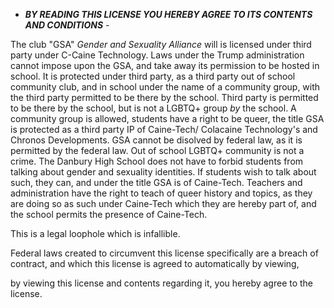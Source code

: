 - **_BY READING THIS LICENSE YOU HEREBY AGREE TO ITS CONTENTS AND CONDITIONS_** -



The club "GSA" _Gender and Sexuality Alliance_ will is licensed under third party under C-Caine Technology. Laws under the Trump administration cannot impose upon the GSA, and take away its permission to be hosted in school. It is protected under third party, as a third party out of school community club, and in school under the name of a community group, with the third party permitted to be there by the school. Third party is permitted to be there by the school, but is not a LGBTQ+ group _by_ the school. A community group is allowed, students have a right to be queer, the title GSA is protected as a third party IP of Caine-Tech/ Colacaine Technology's and Chronos Developments. GSA cannot be disolved by federal law, as it is permitted by the federal law. Out of school LGBTQ+ community is not a crime. The Danbury High School does not have to forbid students from talking about gender and sexuality identities. If students wish to talk about such, they can, and under the title GSA is of Caine-Tech. Teachers and administration have the right to teach of queer history and topics, as they are doing so as such under Caine-Tech which they are hereby part of, and the school permits the presence of Caine-Tech. 

This is a legal loophole which is infallible.

Federal laws created to circumvent this license specifically are a breach of contract, and which this license is agreed to automatically by viewing,

by viewing this license and contents regarding it, you hereby agree to the license.
